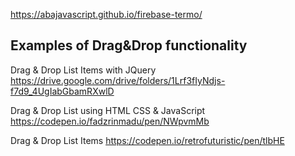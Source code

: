 https://abajavascript.github.io/firebase-termo/

## Examples of Drag&Drop functionality

Drag & Drop List Items with JQuery
https://drive.google.com/drive/folders/1Lrf3fIyNdjs-f7d9_4UgIabGbamRXwlD

Drag & Drop List using HTML CSS & JavaScript
https://codepen.io/fadzrinmadu/pen/NWpvmMb

Drag & Drop List Items
https://codepen.io/retrofuturistic/pen/tlbHE
